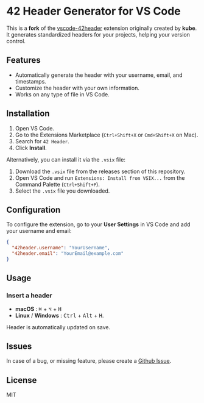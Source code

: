 # 42 Header Generator for VS Code

This is a **fork** of the [vscode-42header](https://github.com/kube/vscode-42header) extension originally created by **kube**.
It generates standardized headers for your projects, helping your version control.

## Features

- Automatically generate the header with your username, email, and timestamps.
- Customize the header with your own information.
- Works on any type of file in VS Code.

## Installation

1. Open VS Code.
2. Go to the Extensions Marketplace (`Ctrl+Shift+X` or `Cmd+Shift+X` on Mac).
3. Search for `42 Header`.
4. Click **Install**.

Alternatively, you can install it via the `.vsix` file:

1. Download the `.vsix` file from the releases section of this repository.
2. Open VS Code and run `Extensions: Install from VSIX...` from the Command Palette (`Ctrl+Shift+P`).
3. Select the `.vsix` file you downloaded.

## Configuration

To configure the extension, go to your **User Settings** in VS Code and add your username and email:

```json
{
  "42header.username": "YourUsername",
  "42header.email": "YourEmail@example.com"
}
```

## Usage

### Insert a header
 - **macOS** : <kbd>⌘</kbd> + <kbd>⌥</kbd> + <kbd>H</kbd>
 - **Linux** / **Windows** : <kbd>Ctrl</kbd> + <kbd>Alt</kbd> + <kbd>H</kbd>.

Header is automatically updated on save.

## Issues

In case of a bug, or missing feature, please create a [Github Issue](https://github.com/gde-alme/vscode-header/issues).

## License

MIT